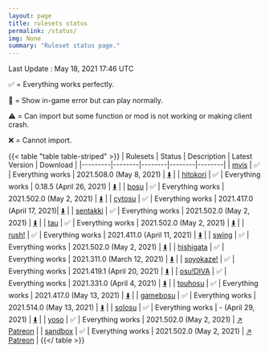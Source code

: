 ```yaml
---
layout: page
title: rulesets status
permalink: /status/
img: None
summary: "Ruleset status page."
---
```


Last Update : May 18, 2021 17:46 UTC

✅ = Everything works perfectly.

🔵 = Show in-game error but can play normally.

⚠️ = Can import but some function or mod is not working or making client crash.

❌ = Cannot import.

{{< table "table table-striped" >}}
| Rulesets  | Status | Description | Latest Version | Download |
|---------|--------|--------|--------|--------|
| [mvis](/posts/mvis)  | ✅  | Everything works | 2021.508.0 (May 8, 2021) | [⬇️](https://github.com/EVAST9919/lazer-m-vis/releases/latest) |
| [hitokori](/posts/hitokori)  | ✅ | Everything works | 0.18.5 (April 26, 2021) | [⬇️](https://github.com/Flutterish/Hitokori/releases/latest) |
| [bosu](/posts/bosu)  | ✅ | Everything works | 2021.502.0 (May 2, 2021) | [⬇️](https://github.com/EVAST9919/bosu/releases/latest) |
| [cytosu](/posts/cytosu)  | ✅ | Everything works | 2021.417.0 (April 17, 2021)| [⬇️](https://github.com/GSculerlor/Cytosu/releases/latest) |
| [sentakki](/posts/sentakki)  | ✅ | Everything works | 2021.502.0 (May 2, 2021) | [⬇️](https://github.com/LumpBloom7/sentakki/releases/) |
| [tau](/posts/tau)  | ✅ | Everything works | 2021.502.0 (May 2, 2021) | [⬇️](https://github.com/Altenhh/tau/releases/latest) |
| [rush!](/posts/rush)  | ✅ | Everything works | 2021.411.0 (April 11, 2021) | [⬇️](https://github.com/Beamographic/rush/releases/) |
| [swing](/posts/swing)  | ✅ | Everything works | 2021.502.0 (May 2, 2021) | [⬇️](https://github.com/EVAST9919/lazer-swing/releases/latest) |
| [hishigata](/posts/hishigata)  | ✅ | Everything works | 2021.311.0 (March 12, 2021) | [⬇️](https://github.com/LumpBloom7/hishigata/releases/latest) |
| [soyokaze!](/posts/soyokaze)  | ✅ | Everything works | 2021.419.1 (April 20, 2021) | [⬇️](https://github.com/goodtrailer/soyokaze/releases/latest) |
| [osu!DIVA](/posts/osu-diva)  | ✅ | Everything works | 2021.331.0 (April 4, 2021) | [⬇️](https://github.com/Artemis-chan/osu-DIVA/releases/latest) |
| [touhosu](/posts/touhosu)  | ✅ | Everything works | 2021.417.0 (May 13, 2021) | [⬇️](https://github.com/EVAST9919/touhosu/releases/latest) |
| [gamebosu](/posts/gamebosu)  | ✅ | Everything works | 2021.514.0 (May 13, 2021) | [⬇️](https://github.com/Game4all/gamebosu/releases/latest) |
| [solosu](/posts/solosu)  | ✅ | Everything works | - (April 29, 2021) | [⬇️](https://cdn.discordapp.com/attachments/719981519007121498/837055801507708948/osu.Game.Rulesets.Solosu.dll) |
| [yoso](/posts/yoso)  | ✅ | Everything works | 2021.502.0 (May 2, 2021) | [↗️ Patreon](https://www.patreon.com/posts/yoso-2021-502-0-50753558) |
| [sandbox](/posts/sandbox)  | ✅ | Everything works | 2021.502.0 (May 2, 2021) | [↗️ Patreon](https://www.patreon.com/posts/yoso-2021-502-0-50753558) |
{{</ table >}}

<!-- TODO: Make pop up changelog -->
